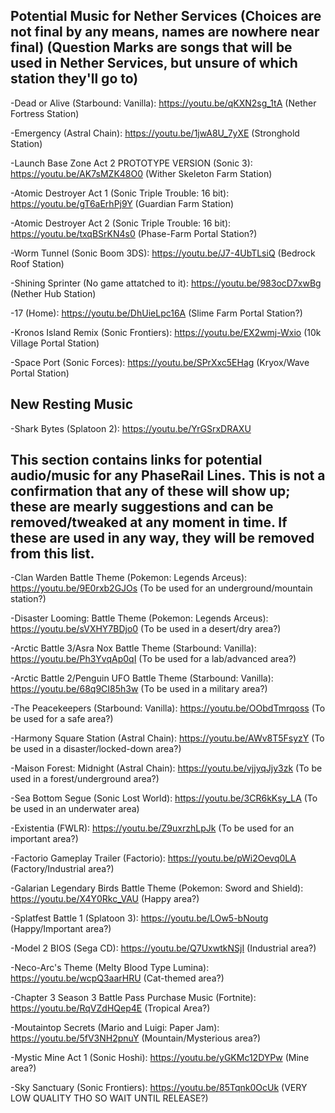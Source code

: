 ## Potential Music for Nether Services (Choices are not final by any means, names are nowhere near final) (Question Marks are songs that will be used in Nether Services, but unsure of which station they'll go to)

-Dead or Alive (Starbound: Vanilla): https://youtu.be/qKXN2sg_1tA (Nether Fortress Station)

-Emergency (Astral Chain): https://youtu.be/1jwA8U_7yXE (Stronghold Station)

-Launch Base Zone Act 2 PROTOTYPE VERSION (Sonic 3): https://youtu.be/AK7sMZK48O0  (Wither Skeleton Farm Station)

-Atomic Destroyer Act 1 (Sonic Triple Trouble: 16 bit): https://youtu.be/gT6aErhPj9Y (Guardian Farm Station)

-Atomic Destroyer Act 2 (Sonic Triple Trouble: 16 bit): https://youtu.be/txqBSrKN4s0 (Phase-Farm Portal Station?)

-Worm Tunnel (Sonic Boom 3DS): https://youtu.be/J7-4UbTLsiQ (Bedrock Roof Station)

-Shining Sprinter (No game attatched to it): https://youtu.be/983ocD7xwBg (Nether Hub Station)

-17 (Home): https://youtu.be/DhUieLpc16A (Slime Farm Portal Station?)

-Kronos Island Remix (Sonic Frontiers): https://youtu.be/EX2wmj-Wxio (10k Village Portal Station)

-Space Port (Sonic Forces): https://youtu.be/SPrXxc5EHag (Kryox/Wave Portal Station)

## New Resting Music

-Shark Bytes (Splatoon 2): https://youtu.be/YrGSrxDRAXU

## This section contains links for potential audio/music for any PhaseRail Lines. This is not a confirmation that any of these will show up; these are mearly suggestions and can be removed/tweaked at any moment in time. If these are used in any way, they will be removed from this list.

-Clan Warden Battle Theme (Pokemon: Legends Arceus): https://youtu.be/9E0rxb2GJOs (To be used for an underground/mountain station?)

-Disaster Looming: Battle Theme (Pokemon: Legends Arceus): https://youtu.be/sVXHY7BDjo0 (To be used in a desert/dry area?)

-Arctic Battle 3/Asra Nox Battle Theme (Starbound: Vanilla): https://youtu.be/Ph3YvqAp0qI (To be used for a lab/advanced area?)

-Arctic Battle 2/Penguin UFO Battle Theme (Starbound: Vanilla): https://youtu.be/68q9CI85h3w (To be used in a military area?)

-The Peacekeepers (Starbound: Vanilla): https://youtu.be/OObdTmrqoss (To be used for a safe area?)

-Harmony Square Station (Astral Chain): https://youtu.be/AWv8T5FsyzY (To be used in a disaster/locked-down area?)

-Maison Forest: Midnight (Astral Chain): https://youtu.be/vjjyqJjy3zk (To be used in a forest/underground area?)

-Sea Bottom Segue (Sonic Lost World): https://youtu.be/3CR6kKsy_LA (To be used in an underwater area)

-Existentia (FWLR): https://youtu.be/Z9uxrzhLpJk (To be used for an important area?)

-Factorio Gameplay Trailer (Factorio): https://youtu.be/pWi2Oevq0LA (Factory/Industrial area?)

-Galarian Legendary Birds Battle Theme (Pokemon: Sword and Shield): https://youtu.be/X4Y0Rkc_VAU (Happy area?)

-Splatfest Battle 1 (Splatoon 3): https://youtu.be/LOw5-bNoutg (Happy/Important area?)

-Model 2 BIOS (Sega CD): https://youtu.be/Q7UxwtkNSjI (Industrial area?)

-Neco-Arc's Theme (Melty Blood Type Lumina): https://youtu.be/wcpQ3aarHRU (Cat-themed area?)

-Chapter 3 Season 3 Battle Pass Purchase Music (Fortnite): https://youtu.be/RqVZdHQep4E (Tropical Area?)

-Moutaintop Secrets (Mario and Luigi: Paper Jam): https://youtu.be/5fV3NH2pnuY (Mountain/Mysterious area?)

-Mystic Mine Act 1 (Sonic Hoshi): https://youtu.be/yGKMc12DYPw (Mine area?)

-Sky Sanctuary (Sonic Frontiers): https://youtu.be/85Tqnk0OcUk (VERY LOW QUALITY THO SO WAIT UNTIL RELEASE?)

